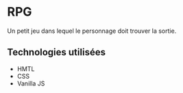 # RPG

Un petit jeu dans lequel le personnage doit trouver la sortie.

## Technologies utilisées

- HMTL
- CSS
- Vanilla JS